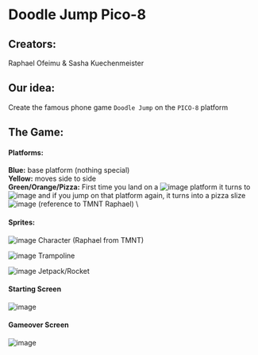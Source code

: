 # Doodle Jump Pico-8

## Creators: 
Raphael Ofeimu & Sasha Kuechenmeister


## Our idea:
Create the famous phone game `Doodle Jump` on the `PICO-8` platform

## The Game:

#### Platforms:
**Blue:** base platform (nothing special) \
**Yellow:** moves side to side \
**Green/Orange/Pizza:** First time you land on a ![image](https://user-images.githubusercontent.com/55543651/118682942-347cbc00-b801-11eb-9165-7293b9bb995a.png) platform it turns to ![image](https://user-images.githubusercontent.com/55543651/118682898-26c73680-b801-11eb-9e0d-a42dd5d91fec.png)
 and if you jump on that platform again, it turns into a pizza slize
![image](https://user-images.githubusercontent.com/55543651/118682635-ebc50300-b800-11eb-899b-f00c177a594f.png)  (reference to TMNT Raphael) \


#### Sprites:
![image](https://user-images.githubusercontent.com/55543651/118681700-14003200-b800-11eb-9696-d2966b50b39d.png)     Character (Raphael from TMNT)


![image](https://user-images.githubusercontent.com/55543651/118681661-09de3380-b800-11eb-93b7-d1fdc546c8c0.png)     Trampoline


![image](https://user-images.githubusercontent.com/55543651/118681816-2bd7b600-b800-11eb-9b71-7d04debd976e.png)     Jetpack/Rocket


#### Starting Screen
![image](https://user-images.githubusercontent.com/55543651/118681049-8de3eb80-b7ff-11eb-8463-b55e10916e77.png)

#### Gameover Screen
![image](https://user-images.githubusercontent.com/55543651/118681101-9b997100-b7ff-11eb-89c3-e0217a45ceb4.png)

